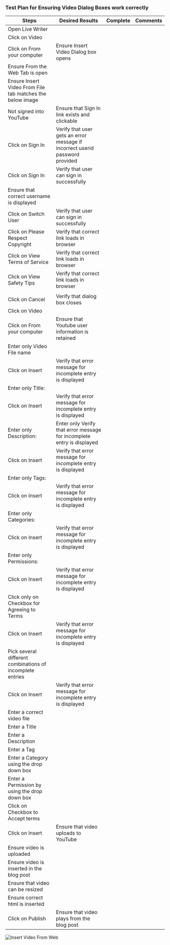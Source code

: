 ### Test Plan for Ensuring Video Dialog Boxes work correctly
Steps                  | Desired Results                | Complete | Comments
--------------------------|--------------------------------------------|----------| --------
Open Live Writer |  |  |
Click on Video | | | 
Click on From your computer | Ensure Insert Video Dialog box opens | |
| Ensure From the Web Tab is open | |
| Ensure Insert Video From File tab matches the below image | |
Not signed into YouTube | Ensure that Sign In link exists and clickable | |
Click on Sign In | Verify that user gets an error message if incorrect userid password provided | | 
Click on Sign In | Verify that user can sign in successfully | |
 | Ensure that correct username is displayed | |
Click on Switch User | Verify that user can sign in successfully | |
Click on Please Respect Copyright | Verify that correct link loads in browser | | 
Click on View Terms of Service | Verify that correct link loads in browser | |
Click on View Safety Tips | Verify that correct link loads in browser | | 
| | | | 
Click on Cancel | Verify that dialog box closes | |
Click on Video |  | | 
Click on From your computer | Ensure that Youtube user information is retained | |  
Enter only Video File name | | |
Click on Insert | Verify that error message for incomplete entry is displayed | | 
Enter only Title: | | | 
Click on Insert | Verify that error message for incomplete entry is displayed | | 
Enter only Description: | Enter only Verify that error message for incomplete entry is displayed | | 
Click on Insert | Verify that error message for incomplete entry is displayed | | 
Enter only Tags: | | |
Click on Insert | Verify that error message for incomplete entry is displayed | |   
Enter only Categories:  | | |
Click on Insert | Verify that error message for incomplete entry is displayed | |  
Enter only Permissions:  |  |  |
Click on Insert | Verify that error message for incomplete entry is displayed | |  
Click only on Checkbox for Agreeing to Terms | | |
Click on Insert | Verify that error message for incomplete entry is displayed | |  
Pick several different combinations of incomplete entries | | |
Click on Insert | Verify that error message for incomplete entry is displayed | |  
Enter a correct video file | | |
Enter a Title | | |
Enter a Description |  |  | 
Enter a Tag  | | | 
Enter a Category using the drop down box | | |
Enter a Permission by using the drop down box | | |
Click on Checkbox to Accept terms |
Click on Insert | Ensure that video uploads to YouTube | | 
| Ensure video is uploaded
| Ensure video is inserted in the blog post
| Ensure that video can be resized
| Ensure correct html is inserted 
Click on Publish | Ensure that video plays from the blog post

![Insert Video From Web](images/videofromweb.png) 